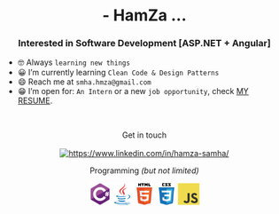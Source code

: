 <h1 align="center">- HamZa ...</h1>
<h3 align="center">Interested in Software Development [ASP.NET + Angular]</h3>

- :nerd_face: Always `learning new things`
- 😀 I’m currently learning ```Clean Code & Design Patterns```
- 😄 Reach me at ```smha.hmza@gmail.com```
- 😁 I’m open for: `An Intern` or a new `job opportunity`, check [MY RESUME](https://www.canva.com/design/DAFIK9v5xug/MIEwEUE2V7gRbKUxCyKUHg/view?utm_content=DAFIK9v5xug&utm_campaign=designshare&utm_medium=link2&utm_source=sharebutton).

<br>
<p align="center">Get in touch</p>
<p align="center"><a href="https://linkedin.com/in/hamza-samha/" target="_blank"><img align="center" src="https://raw.githubusercontent.com/rahuldkjain/github-profile-readme-generator/master/src/images/icons/Social/linked-in-alt.svg" alt="https://www.linkedin.com/in/hamza-samha/" height="30" width="40" /></a></p>

<p align="center">Programming <i>(but not limited)</i></p>
<p align="center"><img src="https://raw.githubusercontent.com/devicons/devicon/master/icons/csharp/csharp-original.svg" alt="csharp" width="40" height="40"/><img src="https://raw.githubusercontent.com/devicons/devicon/master/icons/java/java-original.svg" alt="java" width="40" height="40"/><img src="https://raw.githubusercontent.com/devicons/devicon/master/icons/html5/html5-original-wordmark.svg" alt="html5" width="40" height="40"/><img src="https://raw.githubusercontent.com/devicons/devicon/master/icons/css3/css3-original-wordmark.svg" alt="css3" width="40" height="40"/><img src="https://raw.githubusercontent.com/devicons/devicon/master/icons/javascript/javascript-original.svg" alt="javascript" width="40" height="40"/> </a>
</p>
